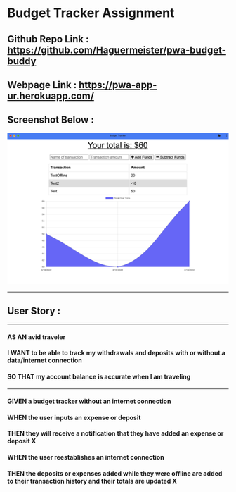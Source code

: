 # Budget Tracker Assignment

## Github Repo Link : https://github.com/Haguermeister/pwa-budget-buddy

## Webpage Link : https://pwa-app-ur.herokuapp.com/

## Screenshot Below :
![alt text](/ScreenShot.png)

---
## User Story :
---
#### AS AN avid traveler
#### I WANT to be able to track my withdrawals and deposits with or without a data/internet connection
#### SO THAT my account balance is accurate when I am traveling 
---
#### GIVEN a budget tracker without an internet connection
#### WHEN the user inputs an expense or deposit
#### THEN they will receive a notification that they have added an expense or deposit X
#### WHEN the user reestablishes an internet connection
#### THEN the deposits or expenses added while they were offline are added to their transaction history and their totals are updated X
